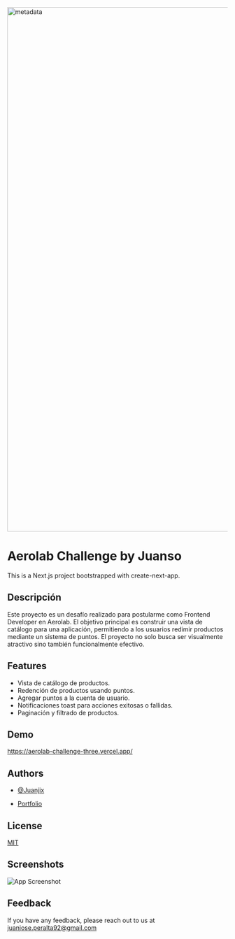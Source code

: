 <img width="1200" alt="metadata" src="https://github.com/user-attachments/assets/a69a24a6-633e-4893-8bcd-a61537061dbd">

# Aerolab Challenge by Juanso

This is a Next.js project bootstrapped with create-next-app.


## Descripción

Este proyecto es un desafío realizado para postularme como Frontend Developer en Aerolab. El objetivo principal es construir una vista de catálogo para una aplicación, permitiendo a los usuarios redimir productos mediante un sistema de puntos. El proyecto no solo busca ser visualmente atractivo sino también funcionalmente efectivo.

## Features

- Vista de catálogo de productos.
- Redención de productos usando puntos.
- Agregar puntos a la cuenta de usuario.
- Notificaciones toast para acciones exitosas o fallidas.
- Paginación y filtrado de productos.

## Demo

https://aerolab-challenge-three.vercel.app/
## Authors

- [@Juanjix](https://www.github.com/Juanjix)

- [Portfolio](https://juanso.dev)
## License

[MIT](https://choosealicense.com/licenses/mit/)


## Screenshots

![App Screenshot](https://via.placeholder.com/468x300?text=App+Screenshot+Here)



## Feedback

If you have any feedback, please reach out to us at juanjose.peralta92@gmail.com

